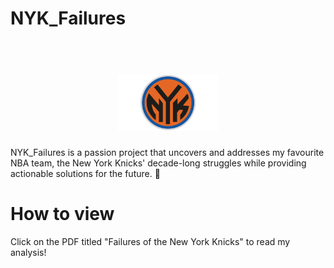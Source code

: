 # NYK_Failures

<h1 align="center">
  <br>
  <img src="https://github.com/danielliu2707/personal-website/blob/main/urara/assets/knicks.png" width="160">
</h1>

NYK_Failures is a passion project that uncovers and addresses my favourite NBA team, the New York Knicks' decade-long struggles while providing actionable solutions for the future. 🏀

# How to view

Click on the PDF titled "Failures of the New York Knicks" to read my analysis!